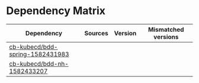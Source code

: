 # Dependency Matrix

Dependency | Sources | Version | Mismatched versions
---------- | ------- | ------- | -------------------
[cb-kubecd/bdd-spring-1582431983](https://github.com/cb-kubecd/bdd-spring-1582431983.git) |  | []() | 
[cb-kubecd/bdd-nh-1582433207](https://github.com/cb-kubecd/bdd-nh-1582433207.git) |  | []() | 
